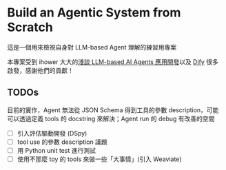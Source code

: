 # Build an Agentic System from Scratch

這是一個用來檢視自身對 LLM-based Agent 理解的練習用專案

本專案受到 ihower 大大的[淺談 LLM-based AI Agents 應用開發](https://ihower.tw/presentation/ihower-agents-202412.pdf)以及 [Dify](https://github.com/langgenius/dify) 很多啟發，感謝他們的貢獻！

## TODOs

目前的實作，Agent 無法從 JSON Schema 得到工具的參數 description，可能可以透過定義 tools 的 docstring 來解決；Agent run 的 debug 有改善的空間

- [ ] 引入評估驅動開發 (DSpy)
- [ ] tool use 的參數 description 議題
- [ ] 用 Python unit test 進行測試
- [ ] 使用不那麼 toy 的 tools 來做一些「大事情」(引入 Weaviate)